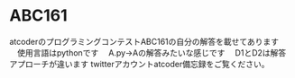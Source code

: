# ABC161
atcoderのプログラミングコンテストABC161の自分の解答を載せてあります
　使用言語はpythonです
　A.py→Aの解答みたいな感じです
　D1とD2は解答アプローチが違います twitterアカウントatcoder備忘録をご覧ください。

